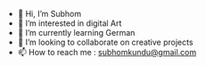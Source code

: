 - 👋 Hi, I’m Subhom
- 👀 I’m interested in digital Art
- 🌱 I’m currently learning German
- 💞️ I’m looking to collaborate on creative projects
- 📫 How to reach me : subhomkundu@gmail.com

<!---
Subhom1/Subhom1 is a ✨ special ✨ repository because its `README.md` (this file) appears on your GitHub profile.
You can click the Preview link to take a look at your changes.
--->
